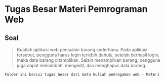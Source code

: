 # Tugas Besar Materi Pemrograman Web

## Soal
> Buatlah aplikasi web penjualan barang sederhana. Pada aplikasi tersebut, pengguna harus login terlebih dahulu, setelah berhasil login, maka data barang ditampilkan. Selain menampilkan barang, pengguna juga dapat menambah, mengedit, dan menghapus data barang.


```
Folder ini berisi tugas besar dari mata kuliah pemrogaman web - Materi 
```